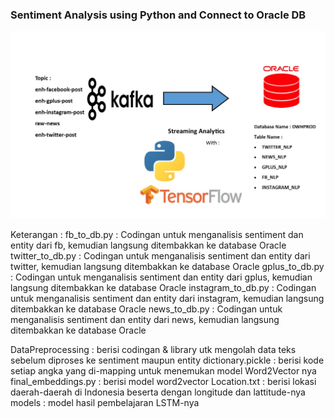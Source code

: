 ### Sentiment Analysis using Python and Connect to Oracle DB

![alt text](images/schema_model.jpg "Logo Title Text 1")

Keterangan :
fb_to_db.py : Codingan untuk menganalisis sentiment dan entity dari fb, kemudian langsung ditembakkan ke database Oracle
twitter_to_db.py : Codingan untuk menganalisis sentiment dan entity dari twitter, kemudian langsung ditembakkan ke database Oracle
gplus_to_db.py : Codingan untuk menganalisis sentiment dan entity dari gplus, kemudian langsung ditembakkan ke database Oracle
instagram_to_db.py : Codingan untuk menganalisis sentiment dan entity dari instagram, kemudian langsung ditembakkan ke database Oracle
news_to_db.py : Codingan untuk menganalisis sentiment dan entity dari news, kemudian langsung ditembakkan ke database Oracle

DataPreprocessing : berisi codingan & library utk mengolah data teks sebelum diproses ke sentiment maupun entity
dictionary.pickle : berisi kode setiap angka yang di-mapping untuk menemukan model Word2Vector nya
final_embeddings.py : berisi model word2vector
Location.txt : berisi lokasi daerah-daerah di Indonesia beserta dengan longitude dan lattitude-nya
models : model hasil pembelajaran LSTM-nya
